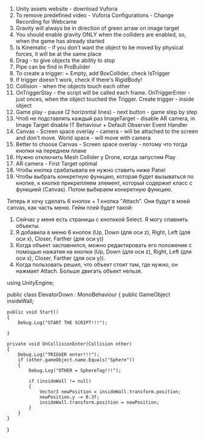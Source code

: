 1. Unity assets website - download Vuforia
2. To remove predefined video - Vuforia Configurations - Change Recording for Webcame 
3. Gravity will always be in direction of green arraw on image target 
4. You should enable gravity ONLY when the colliders are enabled, so, when the game has already started 
5. Is Kinematic - if you don't want the object to be moved by physical forces, it will be at the same place
6. Drag - to give objects the ability to stop
7. Pipe can be find in ProBuilder
8. To create a trigger: + Empty, add BoxCollider, check IsTrigger 
9. If trigger doesn't work, check if there's RigidBody!
10. Collision - when the objects touch each other
11. OnTriggerStay - the script will be called each frame. OnTriggerEnter - just onces, when the object touched the Trigger. Create trigger - inside object
12. Game play - pause (2 horizontal lines) - next button - game step by step
13. Чтоб не подставлять каждый раз ImageTarget - disable AR camera, in Image Target disable IT Behaviour + Default Observer Event Handler 
14. Canvas - Screen space overlay - camera - will be attached to the screen and don't move. World space - will move with camera
15. Better to choose Canvas - Screen space overlay - потому что тогда кнопки на переднем плане
16. Нужно отключить Mesh Collider у Drone, когда запустим Play
17. AR camera - First Target optimal 
18. Чтобы кнопка срабатывала ее нужно ставить ниже Panel
19. Чтобы выбрать конкретную функцию, которая будет вызываться по кнопке, к кнопке прикрепляем элемент, который содержит класс с функцией (Canvas). Потом выбираем конкретную функцию. 




Теперь я хочу сделать 6 кнопок + 1 кнопка "Attach". Они будут в моей canvas, как часть меню. Гейм плей будет такой:
1. Сейчас у меня есть страницы с кнопккой Select. Я могу спавнить объекты.
2. Я добавила в меню 6 кнопок (Up, Down (для оси z), Right, Left (для оси x), Closer, Farther (для оси y))
4. Когда объект заспавнился, можно редактировать его положение с помощью нажатия на кнопки (Up, Down (для оси z), Right, Left (для оси x), Closer, Farther (для оси y)). 
5. Когда пользовать решил, что объект стоит там, где нужно, он нажмает Attach. Больше двигать объект нельзя. 


using UnityEngine;

public class ElevatorDown : MonoBehaviour
{
    public GameObject insideWall;

    public void Start()
    {
        Debug.Log("START THE SCRIPT!!!");

    }

    private void OnCollisionEnter(Collision other)
    {
        Debug.Log("TRIGGER enter!!!");
        if (other.gameObject.name.Equals("Sphere"))
        {
            Debug.Log("OTHER = SphereTag!!!");

            if (insideWall != null)
            {
                Vector3 newPosition = insideWall.transform.position;
                newPosition.y -= 0.3f; 
                insideWall.transform.position = newPosition;
            }
        }
    }
}

